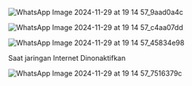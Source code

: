 ![WhatsApp Image 2024-11-29 at 19 14 57_9aad0a4c](https://github.com/user-attachments/assets/41a0e7e6-4d92-4571-b26b-502833a785e7)

![WhatsApp Image 2024-11-29 at 19 14 57_c4aa07dd](https://github.com/user-attachments/assets/221ba9e8-122c-4984-9385-7f4c1bdb6ad1)

![WhatsApp Image 2024-11-29 at 19 14 57_45834e98](https://github.com/user-attachments/assets/d61c428f-5598-412c-8e11-4ec86a137899)






Saat jaringan Internet Dinonaktifkan


![WhatsApp Image 2024-11-29 at 19 14 57_7516379c](https://github.com/user-attachments/assets/22697f9d-2ea1-4260-afdb-fb139fbef787)
